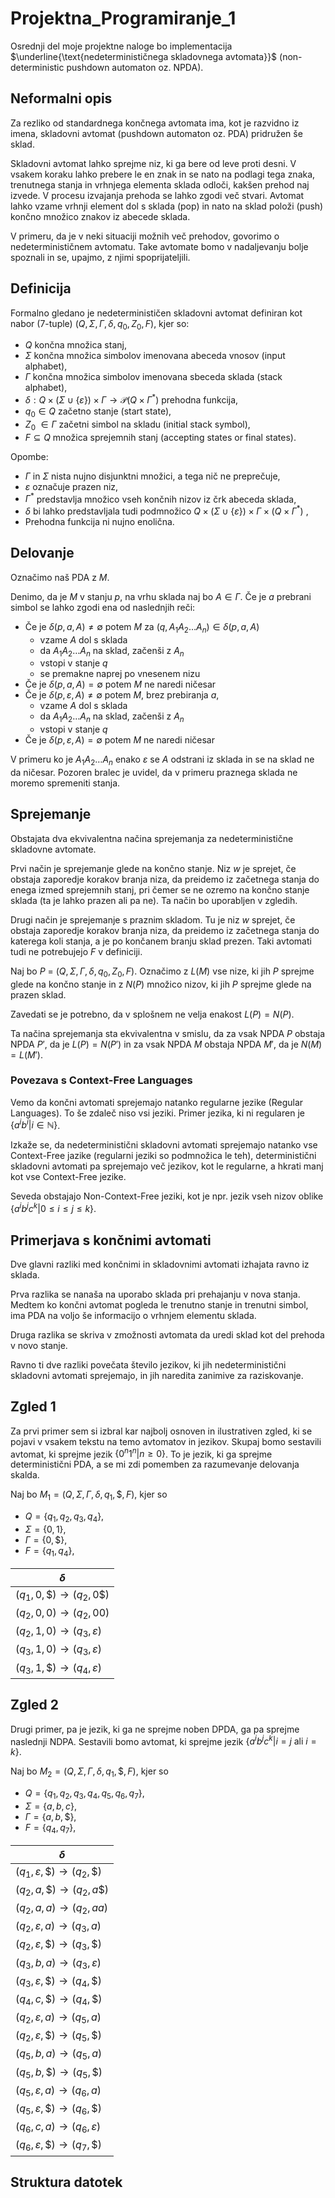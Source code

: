 # Projektna_Programiranje_1

Osrednji del moje projektne naloge bo implementacija $\underline{\text{nedeterminističnega skladovnega avtomata}}$ (non-deterministic pushdown automaton oz. NPDA). 

## Neformalni opis


Za rezliko od standardnega končnega avtomata ima, kot je razvidno iz imena, skladovni avtomat (pushdown automaton oz. PDA) pridružen še sklad. 

Skladovni avtomat lahko sprejme niz, ki ga bere od leve proti desni. V vsakem koraku lahko prebere le en znak in se nato na podlagi tega znaka, trenutnega stanja in vrhnjega elementa sklada odloči, kakšen prehod naj izvede. V procesu izvajanja prehoda se lahko zgodi več stvari. Avtomat lahko vzame vrhnji element dol s sklada (pop) in nato na sklad položi (push) končno množico znakov iz abecede sklada.

V primeru, da je v neki situaciji možnih več prehodov, govorimo o nedeterminističnem avtomatu. Take avtomate bomo v nadaljevanju bolje spoznali in se, upajmo, z njimi spoprijateljili.

## Definicija

Formalno gledano je nedeterminističen skladovni avtomat definiran kot nabor (7-tuple) $(Q, \Sigma, \Gamma,\delta, q_0, Z_0, F )$, kjer so:

- $Q$ končna množica stanj,
- $\Sigma$ končna množica simbolov imenovana abeceda vnosov (input alphabet),
- $\Gamma$ končna množica simbolov imenovana sbeceda sklada (stack alphabet),
- $\delta : Q \times (\Sigma \cup \{\varepsilon\}) \times \Gamma \to \mathscr{P}(Q \times \Gamma^{*})$ prehodna funkcija,
- $q_0 \in Q$ začetno stanje (start state),
- $Z_0$ $\in \Gamma$ začetni simbol na skladu (initial stack symbol),
- $F \subseteq Q$ množica sprejemnih stanj (accepting states or final states).

Opombe:

- $\Gamma$ in $\Sigma$ nista nujno disjunktni množici, a tega nič ne preprečuje,
- $\varepsilon$ označuje prazen niz,
- $\Gamma^{*}$ predstavlja množico vseh končnih nizov iz črk abeceda sklada,
- $\delta$ bi lahko predstavljala tudi podmnožico $Q \times (\Sigma \cup \{\varepsilon\}) \times \Gamma \times (Q \times \Gamma^{*})$ ,
- Prehodna funkcija ni nujno enolična.

## Delovanje

Označimo naš PDA z $M$.

Denimo, da je $M$ v stanju $p$, na vrhu sklada naj bo $A \in \Gamma$. Če je $a$ prebrani simbol se lahko zgodi ena od naslednjih reči:

- Če je $\delta(p,a,A) \neq \emptyset$ potem $M$ za $(q, A_{1}A_{2}\ldots A_{n}) \in \delta(p,a,A)$
    - vzame $A$ dol s sklada
    - da $A_{1}A_{2}\ldots A_{n}$ na sklad, začenši z $A_n$
    - vstopi v stanje $q$
    - se premakne naprej po vnesenem nizu
- Če je $\delta(p,a,A) = \emptyset$ potem $M$ ne naredi ničesar
- Če je $\delta(p,\varepsilon,A) \neq \emptyset$ potem $M$, brez prebiranja $a$,
    - vzame $A$ dol s sklada
    - da $A_{1}A_{2}\ldots A_{n}$ na sklad, začenši z $A_n$
    - vstopi v stanje $q$
- Če je $\delta(p,\varepsilon,A) = \emptyset$ potem $M$ ne naredi ničesar

V primeru ko je $A_{1}A_{2}\ldots A_{n}$ enako $\varepsilon$ se $A$ odstrani iz sklada in se na sklad ne da ničesar. Pozoren bralec je uvidel, da v primeru praznega sklada ne moremo spremeniti stanja. 


## Sprejemanje

Obstajata dva ekvivalentna načina sprejemanja za nedeterministične skladovne avtomate.

Prvi način je sprejemanje glede na končno stanje. Niz $w$ je sprejet, če obstaja zaporedje korakov branja niza, da preidemo iz začetnega stanja do enega izmed sprejemnih stanj, pri čemer se ne ozremo na končno stanje sklada (ta je lahko prazen ali pa ne). Ta način bo uporabljen v zgledih.

Drugi način je sprejemanje s praznim skladom. Tu je niz $w$ sprejet, če obstaja zaporedje korakov branja niza, da preidemo iz začetnega stanja do katerega koli stanja, a je po končanem branju sklad prezen. Taki avtomati tudi ne potrebujejo $F$ v definiciji.

Naj bo $P$ = $(Q, \Sigma, \Gamma,\delta, q_0, Z_0, F )$. Označimo z $L(M)$ vse nize, ki jih $P$ sprejme glede na končno stanje in z $N(P)$ množico nizov, ki jih $P$ sprejme glede na prazen sklad.

Zavedati se je potrebno, da v splošnem ne velja enakost $L(P) = N(P)$.

Ta načina sprejemanja sta ekvivalentna v smislu, da za vsak NPDA $P$ obstaja NPDA $P'$, da je $L(P) = N(P')$ in za vsak NPDA $M$ obstaja NPDA $M'$, da je $N(M) = L(M')$. 

### Povezava s Context-Free Languages

Vemo da končni avtomati sprejemajo natanko regularne jezike (Regular Languages). To še zdaleč niso vsi jeziki. Primer jezika, ki ni regularen je $\{a^{i}b^{i} | i \in \mathbb{N}\}$.

Izkaže se, da nedeterministični skladovni avtomati sprejemajo natanko vse Context-Free jazike (regularni jeziki so podmnožica le teh), deterministični skladovni avtomati pa sprejemajo več jezikov, kot le regularne, a hkrati manj kot vse Context-Free jezike.

Seveda obstajajo Non-Context-Free jeziki, kot je npr. jezik vseh nizov oblike $\{a^{i}b^{j}c^{k} | 0\leq i\leq j\leq k\}$.

## Primerjava s končnimi avtomati

Dve glavni razliki med končnimi in skladovnimi avtomati izhajata ravno iz sklada.

Prva razlika se nanaša na uporabo sklada pri prehajanju v nova stanja. Medtem ko končni avtomat pogleda le trenutno stanje in trenutni simbol, ima PDA na voljo še informacijo o vrhnjem elementu sklada. 

Druga razlika se skriva v zmožnosti avtomata da uredi sklad kot del prehoda v novo stanje. 

Ravno ti dve razliki povečata število jezikov, ki jih nedeterministični skladovni avtomati sprejemajo, in jih naredita zanimive za raziskovanje.

## Zgled 1

Za prvi primer sem si izbral kar najbolj osnoven in ilustrativen zgled, ki se pojavi v vsakem tekstu na temo avtomatov in jezikov. Skupaj bomo sestavili avtomat, ki sprejme jezik $\{0^{n}1^{n}|n \geq 0\}$. To je jezik, ki ga sprejme deterministični PDA, a se mi zdi pomemben za razumevanje delovanja skalda.

Naj bo $M_1 = \left( Q, \Sigma, \Gamma, \delta, q_1, \$, F \right)$, kjer so

- $Q=\{q_1, q_2, q_3, q_4\},$
- $\Sigma = \{0,1\},$
- $\Gamma = \{0,\$\},$
- $F = \{q_1, q_4\}$,

|$\delta$|
|----|
|$(q_1, 0, \$) \to (q_2, 0\$)$|
|$(q_2, 0, 0) \to (q_2, 00)$|
|$(q_2, 1, 0) \to (q_3, \varepsilon)$|
|$(q_3, 1, 0) \to (q_3, \varepsilon)$|
|$(q_3, 1, \$) \to (q_4, \varepsilon)$|

<!-- Sipser 113 -->

## Zgled 2

Drugi primer, pa je jezik, ki ga ne sprejme noben DPDA, ga pa sprejme naslednji NDPA.
Sestavili bomo avtomat, ki sprejme jezik $\{a^{i}b^{j}c^{k} | i=j \text{  ali  } i=k\}$.

Naj bo $M_2 = \left( Q, \Sigma, \Gamma, \delta, q_1, \$, F \right)$, kjer so

- $Q=\{q_1, q_2, q_3, q_4, q_5, q_6, q_7\},$
- $\Sigma = \{a, b, c\},$
- $\Gamma = \{a,b,\$\},$
- $F = \{q_4, q_7\}$,

|$\delta$|
|----|
|$(q_1, \varepsilon, \$) \to (q_2,\$)$|
|$(q_2, a, \$) \to (q_2, a\$)$|
|$(q_2, a, a) \to (q_2, aa)$|
|$(q_2, \varepsilon, a) \to (q_3, a)$|
|$(q_2, \varepsilon, \$) \to (q_3, \$)$|
|$(q_3, b, a) \to (q_3, \varepsilon)$|
|$(q_3, \varepsilon, \$) \to (q_4, \$)$|
|$(q_4, c, \$) \to (q_4, \$)$|
|$(q_2, \varepsilon, a) \to (q_5, a)$|
|$(q_2, \varepsilon, \$) \to (q_5, \$)$|
|$(q_5, b, a) \to (q_5, a)$|
|$(q_5, b, \$) \to (q_5,\$)$|
|$(q_5, \varepsilon, a) \to (q_6, a)$|
|$(q_5, \varepsilon, \$) \to (q_6, \$)$|
|$(q_6, c, a) \to (q_6, \varepsilon)$|
|$(q_6, \varepsilon, \$) \to (q_7, \$)$|

<!-- Sipser 114 -->

## Struktura datotek



